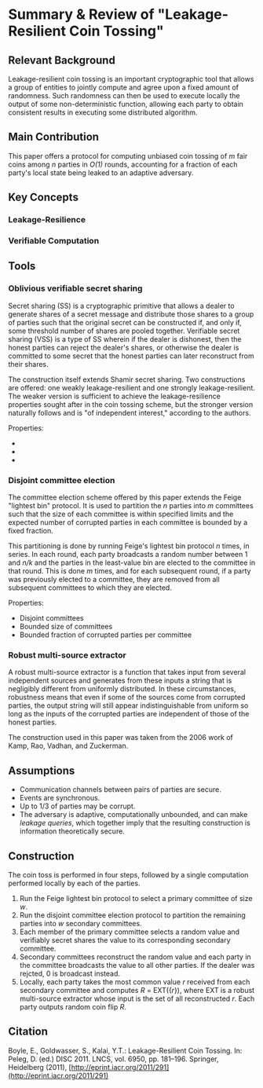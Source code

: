 # Summary & Review of "Leakage-Resilient Coin Tossing"

## Relevant Background

Leakage-resilient coin tossing is an important cryptographic tool that allows a group of entities to jointly compute and agree upon a fixed amount of randomness. Such randomness can then be used to execute locally the output of some non-deterministic function, allowing each party to obtain consistent results in executing some distributed algorithm.

## Main Contribution

This paper offers a protocol for computing unbiased coin tossing of _m_ fair coins among _n_ parties in _O(1)_ rounds, accounting for a fraction of each party's local state being leaked to an adaptive adversary.

## Key Concepts

### Leakage-Resilience

### Verifiable Computation

## Tools

### Oblivious verifiable secret sharing

Secret sharing (SS) is a cryptographic primitive that allows a dealer to generate shares of a secret message and distribute those shares to a group of parties such that the original secret can be constructed if, and only if, some threshold number of shares are pooled together. Verifiable secret sharing (VSS) is a type of SS wherein if the dealer is dishonest, then the honest parties can reject the dealer's shares, or otherwise the dealer is committed to some secret that the honest parties can later reconstruct from their shares.

The construction itself extends Shamir secret sharing. Two constructions are offered: one weakly leakage-resilient and one strongly leakage-resilient. The weaker version is sufficient to achieve the leakage-resilience properties sought after in the coin tossing scheme, but the stronger version naturally follows and is "of independent interest," according to the authors.

Properties:

 *
 *
 *

### Disjoint committee election

The committee election scheme offered by this paper extends the Feige "lightest bin" protocol. It is used to partition the _n_ parties into _m_ committees such that the size of each committee is within specified limits and the expected number of corrupted parties in each committee is bounded by a fixed fraction.

This partitioning is done by running Feige's lightest bin protocol _n_ times, in series. In each round, each party broadcasts a random number between 1 and _n/k_ and the parties in the least-value bin are elected to the committee in that round. This is done _m_ times, and for each subsequent round, if a party was previously elected to a committee, they are removed from all subsequent committees to which they are elected.

Properties:

 * Disjoint committees
 * Bounded size of committees
 * Bounded fraction of corrupted parties per committee

### Robust multi-source extractor

A robust multi-source extractor is a function that takes input from several independent sources and generates from these inputs a string that is negligibly different from uniformly distributed. In these circumstances, robustness means that even if some of the sources come from corrupted parties, the output string will still appear indistinguishable from uniform so long as the inputs of the corrupted parties are independent of those of the honest parties.

The construction used in this paper was taken from the 2006 work of Kamp, Rao, Vadhan, and Zuckerman.

## Assumptions

 * Communication channels between pairs of parties are secure.
 * Events are synchronous.
 * Up to 1/3 of parties may be corrupt.
 * The adversary is adaptive, computationally unbounded, and can make _leakage queries_, which together imply that the resulting construction is information theoretically secure.

## Construction

The coin toss is performed in four steps, followed by a single computation performed locally by each of the parties.

 1. Run the Feige lightest bin protocol to select a primary committee of size _w_.
 2. Run the disjoint committee election protocol to partition the remaining parties into _w_ secondary committees.
 3. Each member of the primary committee selects a random value and verifiably secret shares the value to its corresponding secondary committee.
 4. Secondary committees reconstruct the random value and each party in the committee broadcasts the value to all other parties. If the dealer was rejcted, 0 is broadcast instead.
 5. Locally, each party takes the most common value _r_ received from each secondary committee and computes _R_ = EXT({_r_}), where EXT is a robust multi-source extractor whose input is the set of all reconstructed _r_. Each party outputs random coin flip _R_.

## Citation

Boyle, E., Goldwasser, S., Kalai, Y.T.: Leakage-Resilient Coin Tossing. In: Peleg, D. (ed.) DISC 2011. LNCS, vol. 6950, pp. 181–196. Springer, Heidelberg (2011), [http://eprint.iacr.org/2011/291](http://eprint.iacr.org/2011/291)
